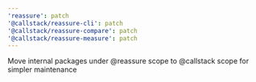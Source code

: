 ```yaml
---
'reassure': patch
'@callstack/reassure-cli': patch
'@callstack/reassure-compare': patch
'@callstack/reassure-measure': patch
---
```


Move internal packages under @reassure scope to @callstack scope for simpler maintenance
